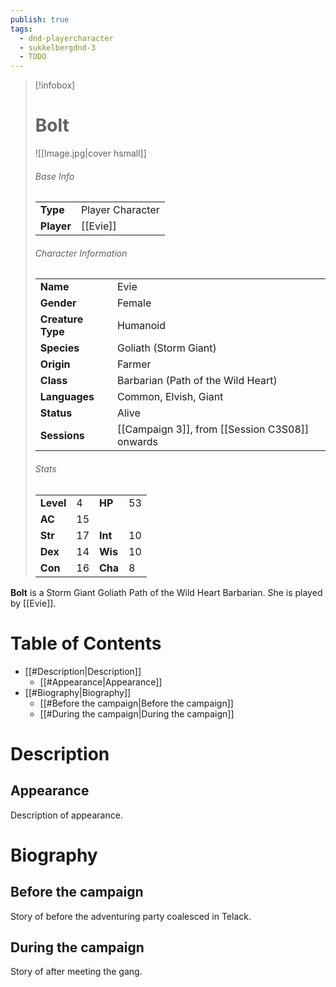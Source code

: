 ```yaml
---
publish: true
tags:
  - dnd-playercharacter
  - sukkelbergdnd-3
  - TODO
---
```

> [!infobox]  
> # Bolt
> ![[Image.jpg|cover hsmall]]  
> ###### Base Info
> | | |  
> |---|---|  
> | **Type** | Player Character |
> | **Player** | [[Evie]] |
> ###### Character Information  
> | | |  
> |---|---|  
> | **Name** | Evie |
> | **Gender** | Female | 
> | **Creature Type** | Humanoid |
> | **Species** | Goliath (Storm Giant) |  
> | **Origin** | Farmer |
> | **Class** | Barbarian (Path of the Wild Heart) |  
> | **Languages** | Common, Elvish, Giant |  
> | **Status** | Alive |
> | **Sessions** | [[Campaign 3]], from [[Session C3S08]] onwards |
> ###### Stats
> | | | | |
> |---|---|---|---|
> | **Level** | 4 | **HP** | 53 |
> | **AC** | 15 | | |
> | **Str** | 17 | **Int** | 10 |
> | **Dex** | 14 | **Wis** | 10 |
> | **Con** | 16 | **Cha** | 8 |

**Bolt** is a Storm Giant Goliath Path of the Wild Heart Barbarian. She is played by [[Evie]]. 
# Table of Contents
- [[#Description|Description]]
	- [[#Appearance|Appearance]]
- [[#Biography|Biography]]
	- [[#Before the campaign|Before the campaign]]
	- [[#During the campaign|During the campaign]]
# Description
## Appearance
Description of appearance.
# Biography
## Before the campaign
Story of before the adventuring party coalesced in Telack.
## During the campaign
Story of after meeting the gang.